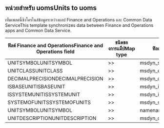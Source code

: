 ## <a name="units-to-uoms"></a><span data-ttu-id="f2d44-101">หน่วยสำหรับ uoms</span><span class="sxs-lookup"><span data-stu-id="f2d44-101">Units to uoms</span></span>

<span data-ttu-id="f2d44-102">เท็มเพลตนี้ซิงโครไนส์ข้อมูลระหว่างแอป Finance and Operations และ Common Data Service</span><span class="sxs-lookup"><span data-stu-id="f2d44-102">This template synchronizes data between Finance and Operations apps and Common Data Service.</span></span>

<span data-ttu-id="f2d44-103">ฟิลด์ Finance and Operations</span><span class="sxs-lookup"><span data-stu-id="f2d44-103">Finance and Operations field</span></span> | <span data-ttu-id="f2d44-104">ชนิดของการแม็ป</span><span class="sxs-lookup"><span data-stu-id="f2d44-104">Map type</span></span> | <span data-ttu-id="f2d44-105">ฟิลด์ Dynamics 365 อื่นๆ</span><span class="sxs-lookup"><span data-stu-id="f2d44-105">Other Dynamics 365 field</span></span> | <span data-ttu-id="f2d44-106">ค่าเริ่มต้น</span><span class="sxs-lookup"><span data-stu-id="f2d44-106">Default value</span></span>
---|---|---|---
<span data-ttu-id="f2d44-107">UNITSYMBOL</span><span class="sxs-lookup"><span data-stu-id="f2d44-107">UNITSYMBOL</span></span> | >> | <span data-ttu-id="f2d44-108">msdyn_symbol</span><span class="sxs-lookup"><span data-stu-id="f2d44-108">msdyn_symbol</span></span> | 
<span data-ttu-id="f2d44-109">UNITCLASS</span><span class="sxs-lookup"><span data-stu-id="f2d44-109">UNITCLASS</span></span> | >> | <span data-ttu-id="f2d44-110">msdyn_externalunitclassname</span><span class="sxs-lookup"><span data-stu-id="f2d44-110">msdyn_externalunitclassname</span></span> | 
<span data-ttu-id="f2d44-111">DECIMALPRECISION</span><span class="sxs-lookup"><span data-stu-id="f2d44-111">DECIMALPRECISION</span></span> | >> | <span data-ttu-id="f2d44-112">msdyn_decimalprecision</span><span class="sxs-lookup"><span data-stu-id="f2d44-112">msdyn_decimalprecision</span></span> | 
<span data-ttu-id="f2d44-113">ISBASEUNIT</span><span class="sxs-lookup"><span data-stu-id="f2d44-113">ISBASEUNIT</span></span> | >> | <span data-ttu-id="f2d44-114">msdyn_isbaseunit</span><span class="sxs-lookup"><span data-stu-id="f2d44-114">msdyn_isbaseunit</span></span> | 
<span data-ttu-id="f2d44-115">ISSYSTEMUNIT</span><span class="sxs-lookup"><span data-stu-id="f2d44-115">ISSYSTEMUNIT</span></span> | >> | <span data-ttu-id="f2d44-116">msdyn_issystemunit</span><span class="sxs-lookup"><span data-stu-id="f2d44-116">msdyn_issystemunit</span></span> | 
<span data-ttu-id="f2d44-117">SYSTEMOFUNITS</span><span class="sxs-lookup"><span data-stu-id="f2d44-117">SYSTEMOFUNITS</span></span> | >> | <span data-ttu-id="f2d44-118">msdyn_systemofunits</span><span class="sxs-lookup"><span data-stu-id="f2d44-118">msdyn_systemofunits</span></span> | 
<span data-ttu-id="f2d44-119">UNITSYMBOL</span><span class="sxs-lookup"><span data-stu-id="f2d44-119">UNITSYMBOL</span></span> | >> | <span data-ttu-id="f2d44-120">name</span><span class="sxs-lookup"><span data-stu-id="f2d44-120">name</span></span> | 
<span data-ttu-id="f2d44-121">UNITDESCRIPTION</span><span class="sxs-lookup"><span data-stu-id="f2d44-121">UNITDESCRIPTION</span></span> | >> | <span data-ttu-id="f2d44-122">msdyn_description</span><span class="sxs-lookup"><span data-stu-id="f2d44-122">msdyn_description</span></span> | 

